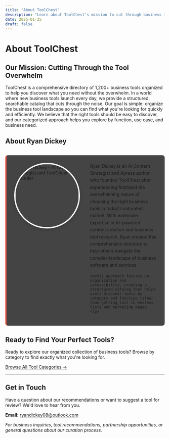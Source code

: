 ```yaml
---
title: "About ToolChest"
description: "Learn about ToolChest's mission to cut through business tool overwhelm with expert-backed curation by AI Content Strategist Ryan Dickey."
date: 2025-01-25
draft: false
---
```


# About ToolChest

## Our Mission: Cutting Through the Tool Overwhelm

ToolChest is a comprehensive directory of 1,200+ business tools organized to help you discover what you need without the overwhelm. In a world where new business tools launch every day, we provide a structured, searchable catalog that cuts through the noise. Our goal is simple: organize the business tool landscape so you can find what you're looking for quickly and efficiently. We believe that the right tools should be easy to discover, and our categorized approach helps you explore by function, use case, and business need.

## About Ryan Dickey

<div class="about-author">
  <div class="author-photo">
    <img src="/images/ryan-dickey.jpg" alt="Ryan Dickey - AI Content Strategist and ToolChest Founder" class="author-image">
  </div>
  <div class="author-bio">
    <p>Ryan Dickey is an AI Content Strategist and Apress author who founded ToolChest after experiencing firsthand the overwhelming nature of choosing the right business tools in today's saturated market. With extensive expertise in AI-powered content creation and business tool research, Ryan created this comprehensive directory to help others navigate the complex landscape of business software and services.</p>
    
    <p>His approach focuses on organization and accessibility, creating a structured catalog that helps users discover tools by category and function rather than getting lost in endless lists and marketing pages.</p>
  </div>
</div>

<style>
.about-author {
  display: flex;
  gap: 2rem;
  align-items: flex-start;
  margin: 2rem 0;
  padding: 1.5rem;
  background-color: #444444;
  border-radius: 8px;
  border-left: 4px solid #E74C3C;
}

.author-photo {
  flex-shrink: 0;
}

.author-image {
  width: 200px;
  height: 200px;
  border-radius: 50%;
  object-fit: cover;
  border: 4px solid #fff;
  box-shadow: 0 4px 12px rgba(0, 0, 0, 0.15);
}

.author-bio {
  flex: 1;
}

.author-bio p {
  margin: 0 0 1rem 0;
  line-height: 1.6;
}

.author-bio p:last-child {
  margin-bottom: 0;
}

/* Mobile responsiveness */
@media (max-width: 768px) {
  .about-author {
    flex-direction: column;
    text-align: center;
    gap: 1.5rem;
  }
  
  .author-image {
    width: 150px;
    height: 150px;
    margin: 0 auto;
  }
}
</style>

## Ready to Find Your Perfect Tools?

Ready to explore our organized collection of business tools? Browse by category to find exactly what you're looking for.

[Browse All Tool Categories →](/categories/)

---

## Get in Touch

Have a question about our recommendations or want to suggest a tool for review? We'd love to hear from you.

**Email:** [ryandickey08@outlook.com](mailto:ryandickey08@outlook.com)

*For business inquiries, tool recommendations, partnership opportunities, or general questions about our curation process.*